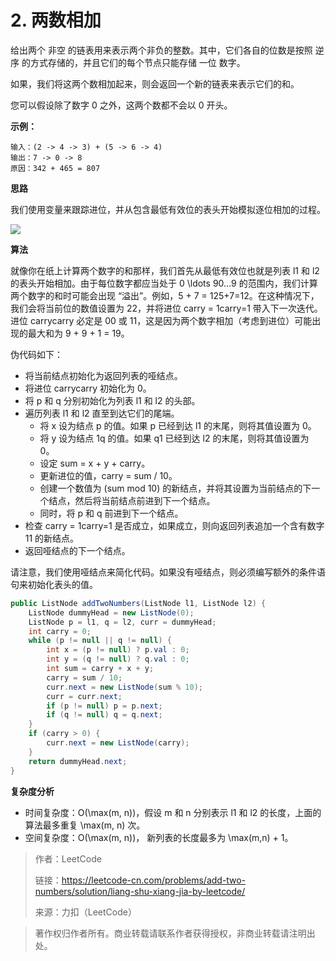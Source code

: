 # 2. 两数相加

给出两个 非空 的链表用来表示两个非负的整数。其中，它们各自的位数是按照 逆序 的方式存储的，并且它们的每个节点只能存储 一位 数字。

如果，我们将这两个数相加起来，则会返回一个新的链表来表示它们的和。

您可以假设除了数字 0 之外，这两个数都不会以 0 开头。

**示例：**

```
输入：(2 -> 4 -> 3) + (5 -> 6 -> 4)
输出：7 -> 0 -> 8
原因：342 + 465 = 807
```

**思路**

我们使用变量来跟踪进位，并从包含最低有效位的表头开始模拟逐位相加的过程。

<img src="https://pic.leetcode-cn.com/Figures/2/2_add_two_numbers.svg" />

**算法**

就像你在纸上计算两个数字的和那样，我们首先从最低有效位也就是列表 l1 和 l2 的表头开始相加。由于每位数字都应当处于 0 \ldots 90…9 的范围内，我们计算两个数字的和时可能会出现 “溢出”。例如，5 + 7 = 125+7=12。在这种情况下，我们会将当前位的数值设置为 22，并将进位 carry = 1carry=1 带入下一次迭代。进位 carrycarry 必定是 00 或 11，这是因为两个数字相加（考虑到进位）可能出现的最大和为 9 + 9 + 1 = 19。

伪代码如下：

* 将当前结点初始化为返回列表的哑结点。
* 将进位 carrycarry 初始化为 0。
* 将 p 和 q 分别初始化为列表 l1 和 l2 的头部。
* 遍历列表 l1 和 l2 直至到达它们的尾端。
	* 将 x 设为结点 p 的值。如果 p 已经到达 l1 的末尾，则将其值设置为 0。
	* 将 y 设为结点 1q 的值。如果 q1 已经到达 l2 的末尾，则将其值设置为 0。
	* 设定 sum = x + y + carry。
	* 更新进位的值，carry = sum / 10。
	* 创建一个数值为 (sum mod 10) 的新结点，并将其设置为当前结点的下一个结点，然后将当前结点前进到下一个结点。
	* 同时，将 p 和 q 前进到下一个结点。
* 检查 carry = 1carry=1 是否成立，如果成立，则向返回列表追加一个含有数字 11 的新结点。
* 返回哑结点的下一个结点。

请注意，我们使用哑结点来简化代码。如果没有哑结点，则必须编写额外的条件语句来初始化表头的值。

```java
public ListNode addTwoNumbers(ListNode l1, ListNode l2) {
    ListNode dummyHead = new ListNode(0);
    ListNode p = l1, q = l2, curr = dummyHead;
    int carry = 0;
    while (p != null || q != null) {
        int x = (p != null) ? p.val : 0;
        int y = (q != null) ? q.val : 0;
        int sum = carry + x + y;
        carry = sum / 10;
        curr.next = new ListNode(sum % 10);
        curr = curr.next;
        if (p != null) p = p.next;
        if (q != null) q = q.next;
    }
    if (carry > 0) {
        curr.next = new ListNode(carry);
    }
    return dummyHead.next;
}
```

**复杂度分析**

* 时间复杂度：O(\max(m, n))，假设 m 和 n 分别表示 l1 和 l2 的长度，上面的算法最多重复 \max(m, n) 次。
* 空间复杂度：O(\max(m, n))， 新列表的长度最多为 \max(m,n) + 1。

>作者：LeetCode
> 
>链接：https://leetcode-cn.com/problems/add-two-numbers/solution/liang-shu-xiang-jia-by-leetcode/
> 
>来源：力扣（LeetCode）

>著作权归作者所有。商业转载请联系作者获得授权，非商业转载请注明出处。